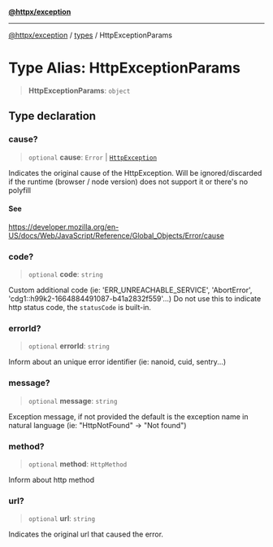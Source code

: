 [**@httpx/exception**](../../README.md)

***

[@httpx/exception](../../README.md) / [types](../README.md) / HttpExceptionParams

# Type Alias: HttpExceptionParams

> **HttpExceptionParams**: `object`

## Type declaration

### cause?

> `optional` **cause**: `Error` \| [`HttpException`](../../base/classes/HttpException.md)

Indicates the original cause of the HttpException.
Will be ignored/discarded if the runtime (browser / node version) does not support it
or there's no polyfill

#### See

https://developer.mozilla.org/en-US/docs/Web/JavaScript/Reference/Global_Objects/Error/cause

### code?

> `optional` **code**: `string`

Custom additional code (ie: 'ERR_UNREACHABLE_SERVICE', 'AbortError', 'cdg1::h99k2-1664884491087-b41a2832f559'...)
Do not use this to indicate http status code, the `statusCode` is built-in.

### errorId?

> `optional` **errorId**: `string`

Inform about an unique error identifier (ie: nanoid, cuid, sentry...)

### message?

> `optional` **message**: `string`

Exception message, if not provided the default is the exception
name in natural language (ie: "HttpNotFound" -> "Not found")

### method?

> `optional` **method**: `HttpMethod`

Inform about http method

### url?

> `optional` **url**: `string`

Indicates the original url that caused the error.
